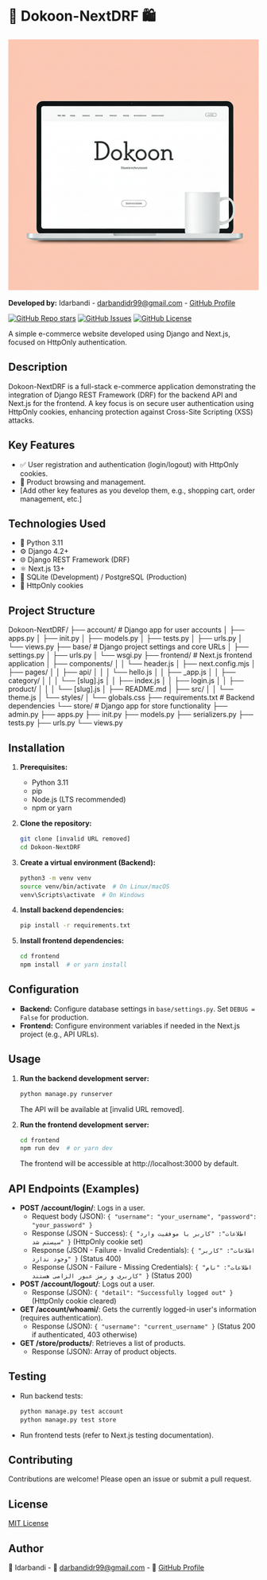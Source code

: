 # 🚀 Dokoon-NextDRF 🛍️

[![Dokoon-NextDRF](https://github.com/idarbandi/Dokoon-NextDRF/blob/main/media/images/Dokoon.png)](<https://github.com/idarbandi/Dokoon-NextDRF/blob/main/media/images/Dokoon.png>) 


**Developed by:** Idarbandi - [darbandidr99@gmail.com](mailto:darbandidr99@gmail.com) - [GitHub Profile](https://github.com/idarbandi)

[![GitHub Repo stars](https://img.shields.io/github/stars/idarbandi/Dokoon-NextDRF?style=social)](https://github.com/idarbandi/Dokoon-NextDRF)
[![GitHub Issues](https://img.shields.io/github/issues/idarbandi/Dokoon-NextDRF)](https://github.com/idarbandi/Dokoon-NextDRF/issues)
[![GitHub License](https://img.shields.io/github/license/idarbandi/Dokoon-NextDRF)](https://github.com/idarbandi/Dokoon-NextDRF/blob/main/LICENSE)

A simple e-commerce website developed using Django and Next.js, focused on HttpOnly authentication.

## Description

Dokoon-NextDRF is a full-stack e-commerce application demonstrating the integration of Django REST Framework (DRF) for the backend API and Next.js for the frontend. A key focus is on secure user authentication using HttpOnly cookies, enhancing protection against Cross-Site Scripting (XSS) attacks.

## Key Features

*   ✅ User registration and authentication (login/logout) with HttpOnly cookies.
*   🛒 Product browsing and management.
*   [Add other key features as you develop them, e.g., shopping cart, order management, etc.]

## Technologies Used

*   🐍 Python 3.11
*   ⚙️ Django 4.2+
*   🌐 Django REST Framework (DRF)
*   ⚛️ Next.js 13+
*   💾 SQLite (Development) / PostgreSQL (Production)
*   🍪 HttpOnly cookies

## Project Structure

Dokoon-NextDRF/
├── account/         # Django app for user accounts
│   ├── apps.py
│   ├── init.py
│   ├── models.py
│   ├── tests.py
│   ├── urls.py
│   └── views.py
├── base/            # Django project settings and core URLs
│   ├── settings.py
│   ├── urls.py
│   └── wsgi.py
├── frontend/        # Next.js frontend application
│   ├── components/
│   │   └── header.js
│   ├── next.config.mjs
│   ├── pages/
│   │   ├── api/
│   │   │   └── hello.js
│   │   ├── _app.js
│   │   ├── category/
│   │   │   └── [slug].js
│   │   ├── index.js
│   │   ├── login.js
│   │   ├── product/
│   │   │   └── [slug].js
│   ├── README.md
│   ├── src/
│   │   └── theme.js
│   └── styles/
│       └── globals.css
├── requirements.txt   # Backend dependencies
└── store/           # Django app for store functionality
├── admin.py
├── apps.py
├── init.py
├── models.py
├── serializers.py
├── tests.py
├── urls.py
└── views.py


## Installation

1.  **Prerequisites:**
    *   Python 3.11
    *   pip
    *   Node.js (LTS recommended)
    *   npm or yarn

2.  **Clone the repository:**

    ```bash
    git clone [invalid URL removed]
    cd Dokoon-NextDRF
    ```

3.  **Create a virtual environment (Backend):**

    ```bash
    python3 -m venv venv
    source venv/bin/activate  # On Linux/macOS
    venv\Scripts\activate  # On Windows
    ```

4.  **Install backend dependencies:**

    ```bash
    pip install -r requirements.txt
    ```

5.  **Install frontend dependencies:**

    ```bash
    cd frontend
    npm install  # or yarn install
    ```

## Configuration

*   **Backend:** Configure database settings in `base/settings.py`. Set `DEBUG = False` for production.
*   **Frontend:** Configure environment variables if needed in the Next.js project (e.g., API URLs).

## Usage

1.  **Run the backend development server:**

    ```bash
    python manage.py runserver
    ```

    The API will be available at [invalid URL removed].

2.  **Run the frontend development server:**

    ```bash
    cd frontend
    npm run dev  # or yarn dev
    ```

    The frontend will be accessible at http://localhost:3000 by default.

## API Endpoints (Examples)

*   **POST /account/login/**: Logs in a user.
    *   Request body (JSON): `{ "username": "your_username", "password": "your_password" }`
    *   Response (JSON - Success): `{ "اطلاعات": "کاربر با موفقیت وارد سیستم شد" }` (HttpOnly cookie set)
    *   Response (JSON - Failure - Invalid Credentials): `{ "اطلاعات": "کاربر وجود ندارد" }` (Status 400)
    *   Response (JSON - Failure - Missing Credentials): `{ "اطلاعات": "نام کاربری و رمز عبور الزامی هستند" }` (Status 200)
*   **POST /account/logout/**: Logs out a user.
    *   Response (JSON): `{ "detail": "Successfully logged out" }` (HttpOnly cookie cleared)
*   **GET /account/whoami/**: Gets the currently logged-in user's information (requires authentication).
    *   Response (JSON): `{ "username": "current_username" }` (Status 200 if authenticated, 403 otherwise)
*   **GET /store/products/**: Retrieves a list of products.
    *   Response (JSON): Array of product objects.

## Testing

*   Run backend tests:

    ```bash
    python manage.py test account
    python manage.py test store
    ```

*   Run frontend tests (refer to Next.js testing documentation).

## Contributing

Contributions are welcome! Please open an issue or submit a pull request.

## License

[MIT License](https://opensource.org/licenses/MIT)

## Author

👤 Idarbandi - 📧 [darbandidr99@gmail.com](mailto:darbandidr99@gmail.com) - 🐙 [GitHub Profile](https://github.com/idarbandi)
